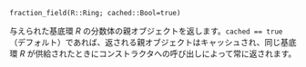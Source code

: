 ```
fraction_field(R::Ring; cached::Bool=true)
```

与えられた基底環 $R$ の分数体の親オブジェクトを返します。`cached == true`（デフォルト）であれば、返される親オブジェクトはキャッシュされ、同じ基底環 $R$ が供給されたときにコンストラクタへの呼び出しによって常に返されます。
